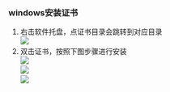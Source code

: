 ### windows安装证书
1. 右击软件托盘，点证书目录会跳转到对应目录  
![](https://github.com/proxyee-down-org/proxyee-down/raw/v2.5/.guide/common/ca/windows/imgs/1.png)
2. 双击证书，按照下图步骤进行安装  
![](https://github.com/proxyee-down-org/proxyee-down/raw/v2.5/.guide/common/ca/windows/imgs/2.png)  
![](https://github.com/proxyee-down-org/proxyee-down/raw/v2.5/.guide/common/ca/windows/imgs/3.png)  
![](https://github.com/proxyee-down-org/proxyee-down/raw/v2.5/.guide/common/ca/windows/imgs/4.png)

  